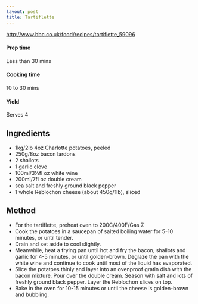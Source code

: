 ```yaml
---
layout: post
title: Tartiflette
---
```


http://www.bbc.co.uk/food/recipes/tartiflette_59096

#### Prep time

Less than 30 mins

#### Cooking time

10 to 30 mins

#### Yield

Serves 4

## Ingredients

*   1kg/2lb 4oz Charlotte potatoes, peeled
*   250g/8oz bacon lardons
*   2 shallots
*   1 garlic clove
*   100ml/3½fl oz white wine
*   200ml/7fl oz double cream
*   sea salt and freshly ground black pepper
*   1 whole Reblochon cheese (about 450g/1lb), sliced

## Method

*   For the tartiflette, preheat oven to 200C/400F/Gas 7.
*   Cook the potatoes in a saucepan of salted boiling water for 5-10 minutes, or until tender.
*   Drain and set aside to cool slightly.
*   Meanwhile, heat a frying pan until hot and fry the bacon, shallots and garlic for 4-5 minutes, or until golden-brown. Deglaze the pan with the white wine and continue to cook until most of the liquid has evaporated.
*   Slice the potatoes thinly and layer into an ovenproof gratin dish with the bacon mixture. Pour over the double cream.  Season with salt and lots of freshly ground black pepper. Layer the Reblochon slices on top.
*   Bake in the oven for 10-15 minutes or until the cheese is golden-brown and bubbling.
   